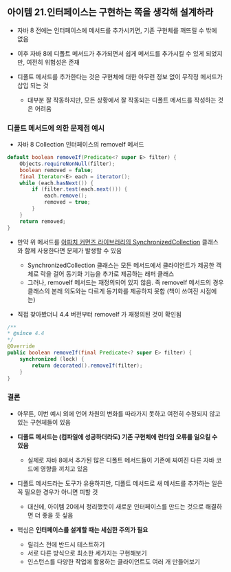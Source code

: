 ## 아이템 21.인터페이스는 구현하는 쪽을 생각해 설계하라

- 자바 8 전에는 인터페이스에 메서드를 추가시키면, 기존 구현체를 깨뜨릴 수 밖에 없음
- 이후 자바 8에 디폴트 메서드가 추가되면서 쉽게 메서드를 추가시킬 수 있게 되었지만, 여전히 위험성은 존재

- 디폴트 메서드를 추가한다는 것은 구현체에 대한 아무런 정보 없이 무작정 메서드가 삽입 되는 것
  - 대부분 잘 작동하지만, 모든 상황에서 잘 작동되는 디폴트 메서드를 작성하는 것은 어려움
  
### 디폴트 메서드에 의한 문제점 예시
- 자바 8 Collection 인터페이스의 removeIf 메서드

```java
default boolean removeIf(Predicate<? super E> filter) {
    Objects.requireNonNull(filter);
    boolean removed = false;
    final Iterator<E> each = iterator();
    while (each.hasNext()) {
        if (filter.test(each.next())) {
            each.remove();
            removed = true;
        }
    }
    return removed;
}
```


- 만약 위 메서드를 [아파치 커먼즈 라이브러리의 SynchronizedCollection](https://commons.apache.org/proper/commons-collections/apidocs/org/apache/commons/collections4/collection/SynchronizedCollection.html) 클래스와 함께 사용한다면 문제가 발생할 수 있음
  - SynchronizedCollection 클래스는 모든 메서드에서 클라이언트가 제공한 객체로 락을 걸어 동기화 기능을 추가로 제공하는 래퍼 클래스
  - 그러나, removeIf 메서드는 재정의되어 있지 않음. 즉 removeIf 메서드의 경우 클래스의 본래 의도와는 다르게 동기화를 제공하지 못함 (책이 쓰여진 시점에는)

  
- 직접 찾아봤더니 4.4 버전부터 removeIf 가 재정의된 것이 확인됨
```java
/**
* @since 4.4
*/
@Override
public boolean removeIf(final Predicate<? super E> filter) {
    synchronized (lock) {
        return decorated().removeIf(filter);
    }
}
```


### 결론
- 아무튼, 이번 예시 외에 언어 차원의 변화를 따라가지 못하고 여전히 수정되지 않고 있는 구현체들이 있음
- **디폴트 메서드는 (컴파일에 성공하더라도) 기존 구현체에 런타임 오류를 일으킬 수 있음**
  - 실제로 자바 8에서 추가된 많은 디폴트 메서드들이 기존에 짜여진 다른 자바 코드에 영향을 끼치고 있음


- 디폴트 메서드라는 도구가 유용하지만, 디폴트 메서드로 새 메서드를 추가하는 일은 꼭 필요한 경우가 아니면 피할 것
  - 대신에, 아이템 20에서 정리했듯이 새로운 인터페이스를 만드는 것으로 해결하면 더 좋을 듯 싶음
  
- 핵심은 **인터페이스를 설계할 때는 세심한 주의가 필요**
  - 릴리스 전에 반드시 테스트하기
  - 서로 다른 방식으로 최소한 세가지는 구현해보기
  - 인스턴스를 다양한 작업에 활용하는 클라이언트도 여러 개 만들어보기